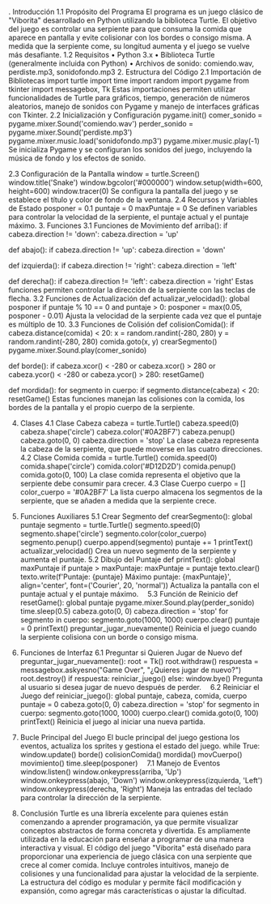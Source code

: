 . Introducción
1.1 Propósito del Programa
El programa es un juego clásico de "Viborita" desarrollado en Python utilizando la biblioteca Turtle. El objetivo del juego es controlar una serpiente para que consuma la comida que aparece en pantalla y evite colisionar con los bordes o consigo misma. A medida que la serpiente come, su longitud aumenta y el juego se vuelve más desafiante.
1.2 Requisitos
•	Python 3.x
•	Biblioteca Turtle (generalmente incluida con Python)
•	Archivos de sonido: comiendo.wav, perdiste.mp3, sonidofondo.mp3
2. Estructura del Código
2.1 Importación de Bibliotecas
import turtle
import time
import random
import pygame
from tkinter import messagebox, Tk
Estas importaciones permiten utilizar funcionalidades de Turtle para gráficos, tiempo, generación de números aleatorios, manejo de sonidos con Pygame y manejo de interfaces gráficas con Tkinter.
2.2 Inicialización y Configuración
pygame.init()
comer_sonido = pygame.mixer.Sound('comiendo.wav')
perder_sonido = pygame.mixer.Sound('perdiste.mp3')
pygame.mixer.music.load('sonidofondo.mp3')
pygame.mixer.music.play(-1)
Se inicializa Pygame y se configuran los sonidos del juego, incluyendo la música de fondo y los efectos de sonido.

2.3 Configuración de la Pantalla
window = turtle.Screen()
window.title('Snake')
window.bgcolor('#000000')
window.setup(width=600, height=600)
window.tracer(0)
Se configura la pantalla del juego y se establece el título y color de fondo de la ventana.
2.4 Recursos y Variables de Estado
posponer = 0.1
puntaje = 0
maxPuntaje = 0
Se definen variables para controlar la velocidad de la serpiente, el puntaje actual y el puntaje máximo.
3. Funciones
3.1 Funciones de Movimiento
def arriba():
    if cabeza.direction != 'down':
        cabeza.direction = 'up'

def abajo():
    if cabeza.direction != 'up':
        cabeza.direction = 'down'

def izquierda():
    if cabeza.direction != 'right':
        cabeza.direction = 'left'

def derecha():
    if cabeza.direction != 'left':
        cabeza.direction = 'right'
Estas funciones permiten controlar la dirección de la serpiente con las teclas de flecha.
3.2 Funciones de Actualización
def actualizar_velocidad():
    global posponer
    if puntaje % 10 == 0 and puntaje > 0:
        posponer = max(0.05, posponer - 0.01)
Ajusta la velocidad de la serpiente cada vez que el puntaje es múltiplo de 10.
3.3 Funciones de Colisión
def colisionComida():
    if cabeza.distance(comida) < 20:
        x = random.randint(-280, 280)
        y = random.randint(-280, 280)
        comida.goto(x, y)
        crearSegmento()
        pygame.mixer.Sound.play(comer_sonido)

def borde():
    if cabeza.xcor() < -280 or cabeza.xcor() > 280 or cabeza.ycor() < -280 or cabeza.ycor() > 280:
        resetGame()

def mordida():
    for segmento in cuerpo:
        if segmento.distance(cabeza) < 20:
            resetGame()
Estas funciones manejan las colisiones con la comida, los bordes de la pantalla y el propio cuerpo de la serpiente. 

4. Clases
4.1 Clase Cabeza
cabeza = turtle.Turtle()
cabeza.speed(0)
cabeza.shape('circle')
cabeza.color('#0A2BF7')
cabeza.penup()
cabeza.goto(0, 0)
cabeza.direction = 'stop'
La clase cabeza representa la cabeza de la serpiente, que puede moverse en las cuatro direcciones.
4.2 Clase Comida
comida = turtle.Turtle()
comida.speed(0)
comida.shape('circle')
comida.color('#D12D2D')
comida.penup()
comida.goto(0, 100)
La clase comida representa el objetivo que la serpiente debe consumir para crecer.
4.3 Clase Cuerpo
cuerpo = []
color_cuerpo = '#0A2BF7'
La lista cuerpo almacena los segmentos de la serpiente, que se añaden a medida que la serpiente crece. 

5. Funciones Auxiliares
5.1 Crear Segmento
def crearSegmento():
    global puntaje
    segmento = turtle.Turtle()
    segmento.speed(0)
    segmento.shape('circle')
    segmento.color(color_cuerpo)
    segmento.penup()
    cuerpo.append(segmento)
    puntaje += 1
    printText()
    actualizar_velocidad()
Crea un nuevo segmento de la serpiente y aumenta el puntaje.
5.2 Dibujo del Puntaje
def printText():
    global maxPuntaje
    if puntaje > maxPuntaje:
        maxPuntaje = puntaje
    texto.clear()
    texto.write(f'Puntaje: {puntaje}     Máximo puntaje: {maxPuntaje}', align='center', font=('Courier', 20, 'normal'))
Actualiza la pantalla con el puntaje actual y el puntaje máximo. 
5.3 Función de Reinicio
def resetGame():
    global puntaje
    pygame.mixer.Sound.play(perder_sonido)
    time.sleep(0.5)
    cabeza.goto(0, 0)
    cabeza.direction = 'stop'
    for segmento in cuerpo:
        segmento.goto(1000, 1000)
    cuerpo.clear()
    puntaje = 0
    printText()
    preguntar_jugar_nuevamente()
Reinicia el juego cuando la serpiente colisiona con un borde o consigo misma.
6. Funciones de Interfaz
6.1 Preguntar si Quieren Jugar de Nuevo
def preguntar_jugar_nuevamente():
    root = Tk()
    root.withdraw()
    respuesta = messagebox.askyesno("Game Over", "¿Quieres jugar de nuevo?")
    root.destroy()
    if respuesta:
        reiniciar_juego()
    else:
        window.bye()
Pregunta al usuario si desea jugar de nuevo después de perder. 
6.2 Reiniciar el Juego
def reiniciar_juego():
    global puntaje, cabeza, comida, cuerpo
    puntaje = 0
    cabeza.goto(0, 0)
    cabeza.direction = 'stop'
    for segmento in cuerpo:
        segmento.goto(1000, 1000)
    cuerpo.clear()
    comida.goto(0, 100)
    printText()
Reinicia el juego al iniciar una nueva partida.
7. Bucle Principal del Juego
El bucle principal del juego gestiona los eventos, actualiza los sprites y gestiona el estado del juego.
while True:
    window.update()
    borde()
    colisionComida()
    mordida()
    movCuerpo()
    movimiento()
    time.sleep(posponer) 
7.1 Manejo de Eventos
window.listen()
window.onkeypress(arriba, 'Up')
window.onkeypress(abajo, 'Down')
window.onkeypress(izquierda, 'Left')
window.onkeypress(derecha, 'Right')
Maneja las entradas del teclado para controlar la dirección de la serpiente.
8. Conclusión
Turtle es una librería excelente para quienes están comenzando a aprender programación, ya que permite visualizar conceptos abstractos de forma concreta y divertida. Es ampliamente utilizada en la educación para enseñar a programar de una manera interactiva y visual.
El código del juego "Viborita" está diseñado para proporcionar una experiencia de juego clásica con una serpiente que crece al comer comida. Incluye controles intuitivos, manejo de colisiones y una funcionalidad para ajustar la velocidad de la serpiente. La estructura del código es modular y permite fácil modificación y expansión, como agregar más características o ajustar la dificultad.
